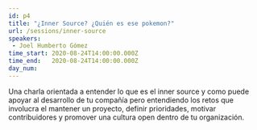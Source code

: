 ```yaml
---
id: p4
title: "¿Inner Source? ¿Quién es ese pokemon?"
url: /sessions/inner-source
speakers:
 - Joel Humberto Gómez
time_start: 2020-08-24T14:00:00.000Z
time_end:   2020-08-24T14:00:00.000Z
day_num: 
---
```


Una charla orientada a entender lo que es el inner source y como puede apoyar al desarrollo de tu compañía pero entendiendo los retos que involucra el mantener un proyecto, definir prioridades, motivar contribuidores y promover una cultura open dentro de tu organización.